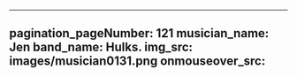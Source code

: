 ------
pagination_pageNumber: 121
musician_name: Jen
band_name: Hulks.
img_src: images/musician0131.png
onmouseover_src: 
------